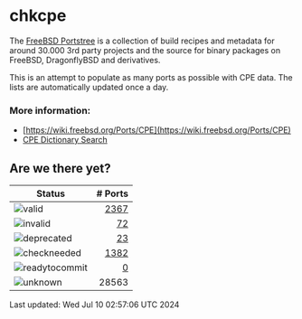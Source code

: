 # chkcpe

The [FreeBSD Portstree](https://cgit.freebsd.org/ports) is a collection of build recipes
and metadata for around 30.000 3rd party projects and the source for binary packages on
FreeBSD, DragonflyBSD and derivatives.

This is an attempt to populate as many ports as possible with CPE data. The lists are
automatically updated once a day.

### More information:
* [https://wiki.freebsd.org/Ports/CPE](https://wiki.freebsd.org/Ports/CPE)
* [CPE Dictionary Search](http://web.nvd.nist.gov/view/cpe/search)


## Are we there yet?

| Status                                                              | # Ports                                                                |
| --------------------------------------------------------------------| ---------------------------------------------------------------------: |
| ![valid](https://img.shields.io/badge/valid-brightgreen)            | [2367](https://github.com/decke/chkcpe/wiki/valid)                 |
| ![invalid](https://img.shields.io/badge/invalid-red)                | [72](https://github.com/decke/chkcpe/wiki/invalid)             |
| ![deprecated](https://img.shields.io/badge/deprecated-red)          | [23](https://github.com/decke/chkcpe/wiki/deprecated)       |
| ![checkneeded](https://img.shields.io/badge/checkneeded-orange)     | [1382](https://github.com/decke/chkcpe/wiki/checkneeded)     |
| ![readytocommit](https://img.shields.io/badge/readytocommit-orange) | [0](https://github.com/decke/chkcpe/wiki/readytocommit) |
| ![unknown](https://img.shields.io/badge/unknown-grey)               | 28563 | |

Last updated: Wed Jul 10 02:57:06 UTC 2024
